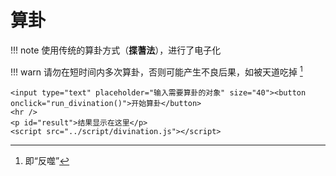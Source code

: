 # 算卦
!!! note
	使用传统的算卦方式（**揲蓍法**），进行了电子化

!!! warn
	请勿在短时间内多次算卦，否则可能产生不良后果，如被天道吃掉 [^1]

```insert-html
<input type="text" placeholder="输入需要算卦的对象" size="40"><button onclick="run_divination()">开始算卦</button>
<hr />
<p id="result">结果显示在这里</p>
<script src="../script/divination.js"></script>
```

[^1]: 即“反噬”
